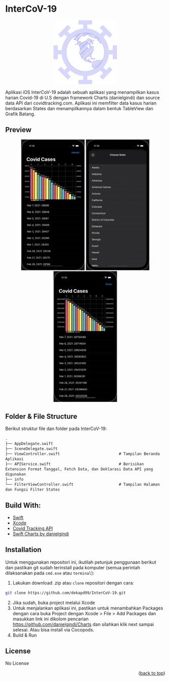# InterCoV-19

<!-- ABOUT THE PROJECT -->
<p align="center">
  <a href="#" target="_blank"><img src="InterCoV-19.png" width="200"></a>
</p>

Aplikasi iOS InterCoV-19 adalah sebuah aplikasi yang menampilkan kasus harian Covid-19 di U.S dengan framework Charts (danielgindi) dan source data API dari covidtracking.com. Aplikasi ini memfilter data kasus harian berdasarkan States dan menampilkannya dalam bentuk TableView dan Grafik Batang.

## Preview
<p align="center">
    <a href="#" target="_blank"><img src="1.png" width="200"></a>
    <a href="#" target="_blank"><img src="2.png" width="200"></a>
    <a href="#" target="_blank"><img src="3.png" width="200"></a>
</p>

<!-- ABOUT THE FILE & FOLDER STRUCTURE -->
## Folder & File Structure
Berikut struktur file dan folder pada InterCoV-19:

    .
    ├── AppDelegate.swift
    ├── SceneDelegate.swift
    ├── ViewController.swift                          # Tampilan Beranda Aplikasi
    ├── APIService.swift                              # Berisikan Extension Format Tanggal, Fetch Data, dan Deklarasi Data API yang digunakan
    ├── info
    └── FilterViewController.swift                    # Tampilan Halaman dan Fungsi Filter States

## Build With:
* [Swift](https://www.swift.org/documentation/)
* [Xcode](https://developer.apple.com/xcode/)
* [Covid Tracking API](https://covidtracking.com/data/api/version-2)
* [Swift Charts by danielgindi](https://github.com/danielgindi/Charts)

<!-- How to Install -->
## Installation
Untuk menggunakan repositori ini, ikutilah petunjuk penggunaan berikut dan pastikan git sudah terinstall pada komputer (semua perintah dilaksanakan pada `cmd.exe` atau `terminal`):

1. Lakukan download .zip atau `clone` repositori dengan cara:
```bash
git clone https://github.com/dekapd99/InterCoV-19.git
```

2. Jika sudah, buka project melalui Xcode
3. Untuk menjalankan aplikasi ini, pastikan untuk menambahkan Packages dengan cara buka Project dengan Xcode > File > Add Packages dan masukkan link ini dikolom pencarian https://github.com/danielgindi/Charts dan silahkan klik next sampai selesai. Atau bisa install via Cocopods.
4. Build & Run

<!-- What Kind of License? -->
## License
No License 

<p align="right">(<a href="#top">back to top</a>)</p>
